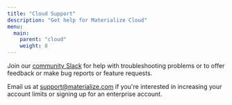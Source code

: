 ```yaml
---
title: "Cloud Support"
description: "Get help for Materialize Cloud"
menu:
  main:
    parent: "cloud"
    weight: 8
---
```


Join our [community Slack](https://materialize.com/s/chat) for help with troubleshooting problems or to offer feedback or make bug reports or feature requests.

Email us at <a href="mailto:support@materialize.com">support@materialize.com</a> if you're interested in increasing your account limits or signing up for an enterprise account.
